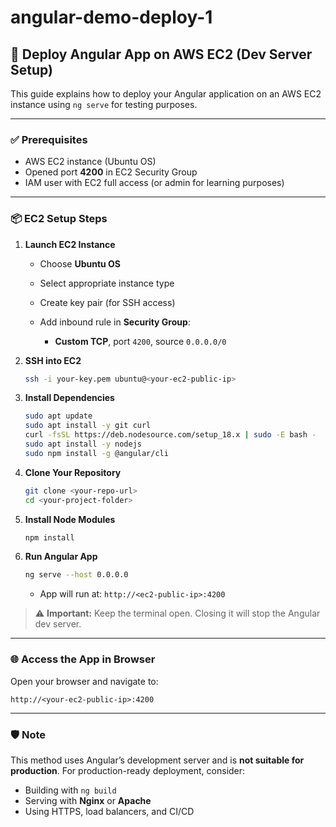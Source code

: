 # angular-demo-deploy-1

## 🚀 Deploy Angular App on AWS EC2 (Dev Server Setup)

This guide explains how to deploy your Angular application on an AWS EC2 instance using `ng serve` for testing purposes.

---

### ✅ Prerequisites

* AWS EC2 instance (Ubuntu OS)
* Opened port **4200** in EC2 Security Group
* IAM user with EC2 full access (or admin for learning purposes)

---

### 📦 EC2 Setup Steps

1. **Launch EC2 Instance**

   * Choose **Ubuntu OS**
   * Select appropriate instance type
   * Create key pair (for SSH access)
   * Add inbound rule in **Security Group**:

     * **Custom TCP**, port `4200`, source `0.0.0.0/0`

2. **SSH into EC2**

   ```bash
   ssh -i your-key.pem ubuntu@<your-ec2-public-ip>
   ```

3. **Install Dependencies**

   ```bash
   sudo apt update
   sudo apt install -y git curl
   curl -fsSL https://deb.nodesource.com/setup_18.x | sudo -E bash -
   sudo apt install -y nodejs
   sudo npm install -g @angular/cli
   ```

4. **Clone Your Repository**

   ```bash
   git clone <your-repo-url>
   cd <your-project-folder>
   ```

5. **Install Node Modules**

   ```bash
   npm install
   ```

6. **Run Angular App**

   ```bash
   ng serve --host 0.0.0.0
   ```

   * App will run at: `http://<ec2-public-ip>:4200`

> ⚠️ **Important:** Keep the terminal open. Closing it will stop the Angular dev server.

---

### 🌐 Access the App in Browser

Open your browser and navigate to:

```
http://<your-ec2-public-ip>:4200
```

---

### 🛡️ Note

This method uses Angular’s development server and is **not suitable for production**. For production-ready deployment, consider:

* Building with `ng build`
* Serving with **Nginx** or **Apache**
* Using HTTPS, load balancers, and CI/CD

